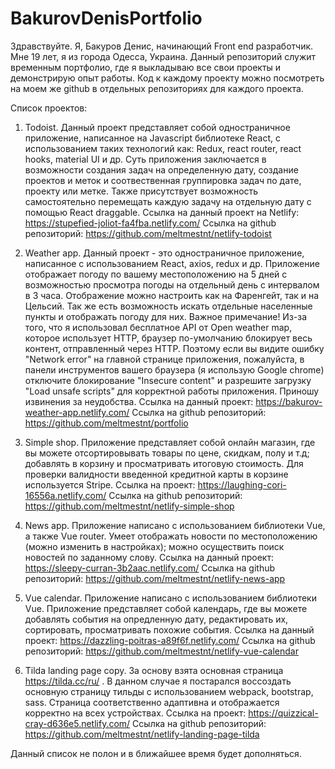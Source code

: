 # BakurovDenisPortfolio
Здравствуйте. Я, Бакуров Денис, начинающий Front end разработчик. Мне 19 лет, я из города Одесса, Украина. Данный репозиторий служит временным портфолио, где я выкладываю все свои проекты и демонстрирую опыт работы. Код к каждому проекту можно посмотреть на моем же github в отдельных репозиториях для каждого проекта.

Список проектов:

1) Todoist. Данный проект представляет собой одностраничное приложение, написанное на Javascript библиотеке React, с использованием таких технологий как: Redux, react router, react hooks, material UI и др. Суть приложения заключается в возможности создания задач на определенную дату, создание проектов и меток и соотвественная группировка задач по дате, проекту или метке. Также присутствует возможность самостоятельно перемещать каждую задачу на отдельную дату с помощью React draggable. Ссылка на данный проект на Netlify: 
https://stupefied-joliot-fa4fba.netlify.com/
Ссылка на github репозиторий: https://github.com/meltmestnt/netlify-todoist

2) Weather app. Данный проект - это одностраничное приложение, написанное с использованием React, axios, redux и др. Приложение отображает погоду по вашему местоположению на 5 дней с возможностью просмотра погоды на отдельный день с интервалом в 3 часа. Отображение можно настроить как на Фаренгейт, так и на Цельсий. Так же есть возможность искать отдельные населенные пункты и отображать погоду для них.
Важное примечание! Из-за того, что я использовал бесплатное API от Open weather map, которое использует HTTP, браузер по-умолчанию блокирует весь контент, отправленный через HTTP. Поэтому если вы видите ошибку "Network error" на главной странице приложения, пожалуйста, в панели инструментов вашего браузера (я использую Google chrome) отключите блокирование "Insecure content" и разрешите загрузку "Load unsafe scripts" для корректной работы приложения. Приношу извинения за неудобства.
Ссылка на данный проект:
https://bakurov-weather-app.netlify.com/
Ccылка на github репозиторий: https://github.com/meltmestnt/portfolio

3) Simple shop. Приложение представляет собой онлайн магазин, где вы можете отсортировывать товары по цене, скидкам, полу и т.д; добавлять в корзину и просматривать итоговую стоимость. Для проверки валидности введенной кредитной карты в корзине используется Stripe.
Ссылка на проект:
https://laughing-cori-16556a.netlify.com/
Ссылка на github репозиторий:
https://github.com/meltmestnt/netlify-simple-shop

4) News app. Приложение написано с использованием библиотеки Vue, а также Vue router. Умеет отображать новости по местоположению (можно изменить в настройках); можно осуществить поиск новостей по заданному слову.
Ссылка на данный проект:
https://sleepy-curran-3b2aac.netlify.com/
Ссылка на github репозиторий: https://github.com/meltmestnt/netlify-news-app

5) Vue calendar. Приложение написано с использованием библиотеки Vue. Приложение представляет собой календарь, где вы можете добавлять события на опредленную дату, редактировать их, сортировать, просматривать похожие события.
Ссылка на данный проект:
https://dazzling-poitras-a89f6f.netlify.com/
Ссылка на github репозиторий:
https://github.com/meltmestnt/netlify-vue-calendar

6) Tilda landing page copy. За основу взята основная страница https://tilda.cc/ru/ . В данном случае я постарался воссоздать основную страницу тильды с использованием webpack, bootstrap, sass. Страница соответственно адаптивна и отображается корректно на всех устройствах.
Ссылка на проект:
https://quizzical-cray-d636e5.netlify.com/
Ссылка на github репозиторий:
https://github.com/meltmestnt/netlify-landing-page-tilda



Данный список не полон и в ближайшее время будет дополняться.

